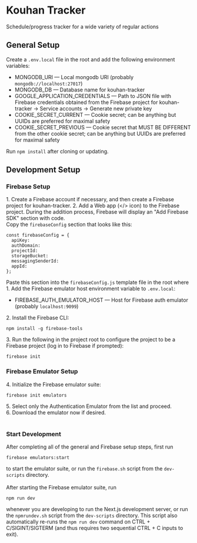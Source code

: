 # Kouhan Tracker
Schedule/progress tracker for a wide variety of regular actions

## General Setup
Create a `.env.local` file in the root and add the following environment variables:
- MONGODB_URI &mdash; Local mongodb URI (probably `mongodb://localhost:27017`)
- MONGODB_DB &mdash; Database name for kouhan-tracker
- GOOGLE_APPLICATION_CREDENTIALS &mdash; Path to JSON file with Firebase credentials obtained from the Firebase project for kouhan-tracker → Service accounts → Generate new private key
- COOKIE_SECRET_CURRENT &mdash; Cookie secret; can be anything but UUIDs are preferred for maximal safety
- COOKIE_SECRET_PREVIOUS &mdash; Cookie secret that MUST BE DIFFERENT from the other cookie secret; can be anything but UUIDs are preferred for maximal safety

Run `npm install` after cloning or updating.


## Development Setup
### Firebase Setup
1\. Create a Firebase account if necessary, and then create a Firebase project for kouhan-tracker.
2\. Add a Web app (</> icon) to the Firebase project. During the addition process, Firebase will display an "Add Firebase SDK" section with code. <br>
Copy the `firebaseConfig` section that looks like this:
```
const firebaseConfig = {
  apiKey: 
  authDomain: 
  projectId: 
  storageBucket: 
  messagingSenderId: 
  appId:
};
```
Paste this section into the `firebaseConfig.js` template file in the root where 
<br>
1\. Add the Firebase emulator host environment variable to `.env.local`:
-  FIREBASE_AUTH_EMULATOR_HOST &mdash; Host for Firebase auth emulator (probably `localhost:9099`)

2\. Install the Firebase CLI:
```
npm install -g firebase-tools
```

3\. Run the following in the project root to configure the project to be a Firebase project (log in to Firebase if prompted):
```
firebase init
```

### Firebase Emulator Setup
4\. Initialize the Firebase emulator suite:
```
firebase init emulators
```

5\. Select only the Authentication Emulator from the list and proceed.
<br>
6\. Download the emulator now if desired.
<br>
<br>

### Start Development
After completing all of the general and Firebase setup steps, first run
```
firebase emulators:start
```
to start the emulator suite, or run the `firebase.sh` script from the `dev-scripts` directory.
<br>
<br>
After starting the Firebase emulator suite, run
```
npm run dev
```
whenever you are developing to run the Next.js development server, or run the `npmrundev.sh` script from the `dev-scripts` directory. This script also automatically re-runs the `npm run dev` command on CTRL + C/SIGINT/SIGTERM (and thus requires two sequential CTRL + C inputs to exit).
